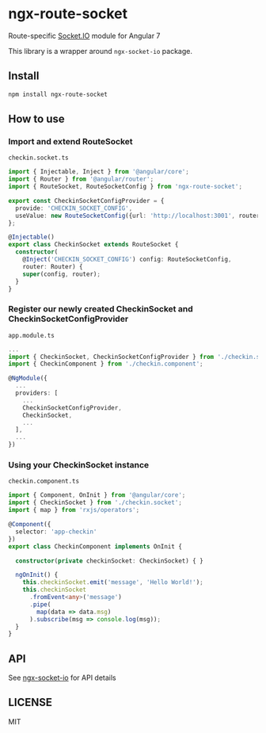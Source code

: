 # ngx-route-socket

Route-specific [Socket.IO](http://socket.io/) module for Angular 7

This library is a wrapper around `ngx-socket-io` package.

## Install

```bash
npm install ngx-route-socket
```

## How to use

### Import and extend RouteSocket

`checkin.socket.ts`

```ts
import { Injectable, Inject } from '@angular/core';
import { Router } from '@angular/router';
import { RouteSocket, RouteSocketConfig } from 'ngx-route-socket';

export const CheckinSocketConfigProvider = {
  provide: 'CHECKIN_SOCKET_CONFIG',
  useValue: new RouteSocketConfig({url: 'http://localhost:3001', routerPath: '/checkin', debug: true}),
};

@Injectable()
export class CheckinSocket extends RouteSocket {
  constructor(
    @Inject('CHECKIN_SOCKET_CONFIG') config: RouteSocketConfig,
    router: Router) {
    super(config, router);
  }
}
```

### Register our newly created CheckinSocket and CheckinSocketConfigProvider

`app.module.ts`

```ts
...
import { CheckinSocket, CheckinSocketConfigProvider } from './checkin.socket';
import { CheckinComponent } from './checkin.component';

@NgModule({
  ...
  providers: [
    ...
    CheckinSocketConfigProvider,
    CheckinSocket,
    ...
  ],
  ...
})
```

### Using your CheckinSocket instance

`checkin.component.ts`

```ts
import { Component, OnInit } from '@angular/core';
import { CheckinSocket } from './checkin.socket';
import { map } from 'rxjs/operators';

@Component({
  selector: 'app-checkin'
})
export class CheckinComponent implements OnInit {

  constructor(private checkinSocket: CheckinSocket) { }

  ngOnInit() {
    this.checkinSocket.emit('message', 'Hello World!');
    this.checkinSocket
      .fromEvent<any>('message')
      .pipe(
        map(data => data.msg)
      ).subscribe(msg => console.log(msg));
  }
}
```

## API

See [ngx-socket-io](https://github.com/rodgc/ngx-socket-io#api) for API details

## LICENSE

MIT
